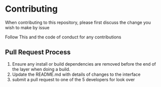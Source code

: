 # Contributing

When contributing to this repository, please first discuss the change you wish to make by issue

Follow This and the code of conduct for any contributions

## Pull Request Process

1. Ensure any install or build dependencies are removed before the end of the layer when doing a 
   build.
2. Update the README.md with details of changes to the interface
4. submit a pull request to one of the 5 developers for look over
